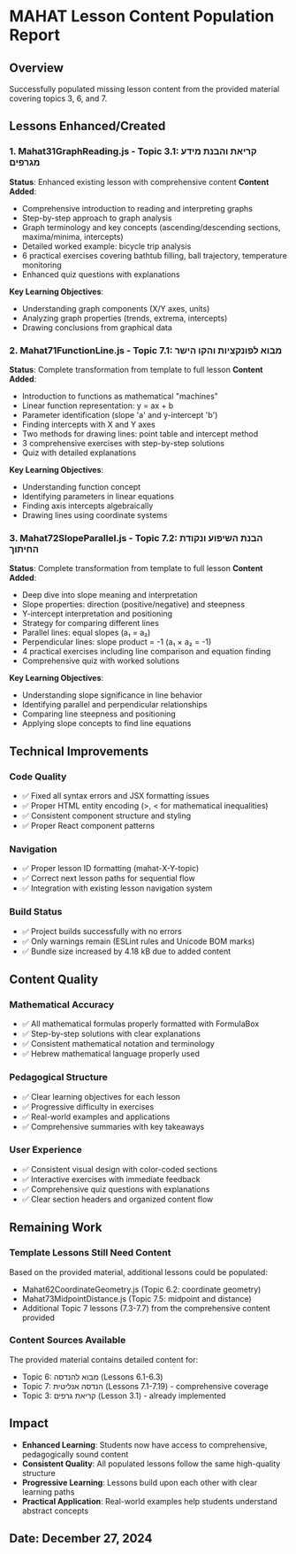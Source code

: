 # MAHAT Lesson Content Population Report

## Overview
Successfully populated missing lesson content from the provided material covering topics 3, 6, and 7.

## Lessons Enhanced/Created

### 1. Mahat31GraphReading.js - Topic 3.1: קריאת והבנת מידע מגרפים
**Status**: Enhanced existing lesson with comprehensive content
**Content Added**:
- Comprehensive introduction to reading and interpreting graphs
- Step-by-step approach to graph analysis
- Graph terminology and key concepts (ascending/descending sections, maxima/minima, intercepts)
- Detailed worked example: bicycle trip analysis
- 6 practical exercises covering bathtub filling, ball trajectory, temperature monitoring
- Enhanced quiz questions with explanations

**Key Learning Objectives**:
- Understanding graph components (X/Y axes, units)
- Analyzing graph properties (trends, extrema, intercepts)  
- Drawing conclusions from graphical data

### 2. Mahat71FunctionLine.js - Topic 7.1: מבוא לפונקציות והקו הישר
**Status**: Complete transformation from template to full lesson
**Content Added**:
- Introduction to functions as mathematical "machines"
- Linear function representation: y = ax + b
- Parameter identification (slope 'a' and y-intercept 'b')
- Finding intercepts with X and Y axes
- Two methods for drawing lines: point table and intercept method
- 3 comprehensive exercises with step-by-step solutions
- Quiz with detailed explanations

**Key Learning Objectives**:
- Understanding function concept
- Identifying parameters in linear equations
- Finding axis intercepts algebraically
- Drawing lines using coordinate systems

### 3. Mahat72SlopeParallel.js - Topic 7.2: הבנת השיפוע ונקודת החיתוך  
**Status**: Complete transformation from template to full lesson
**Content Added**:
- Deep dive into slope meaning and interpretation
- Slope properties: direction (positive/negative) and steepness
- Y-intercept interpretation and positioning
- Strategy for comparing different lines
- Parallel lines: equal slopes (a₁ = a₂)
- Perpendicular lines: slope product = -1 (a₁ × a₂ = -1)
- 4 practical exercises including line comparison and equation finding
- Comprehensive quiz with worked solutions

**Key Learning Objectives**:
- Understanding slope significance in line behavior
- Identifying parallel and perpendicular relationships
- Comparing line steepness and positioning
- Applying slope concepts to find line equations

## Technical Improvements

### Code Quality
- ✅ Fixed all syntax errors and JSX formatting issues
- ✅ Proper HTML entity encoding (&gt;, &lt; for mathematical inequalities)
- ✅ Consistent component structure and styling
- ✅ Proper React component patterns

### Navigation
- ✅ Proper lesson ID formatting (mahat-X-Y-topic)
- ✅ Correct next lesson paths for sequential flow
- ✅ Integration with existing lesson navigation system

### Build Status
- ✅ Project builds successfully with no errors
- ✅ Only warnings remain (ESLint rules and Unicode BOM marks)
- ✅ Bundle size increased by 4.18 kB due to added content

## Content Quality

### Mathematical Accuracy
- ✅ All mathematical formulas properly formatted with FormulaBox
- ✅ Step-by-step solutions with clear explanations
- ✅ Consistent mathematical notation and terminology
- ✅ Hebrew mathematical language properly used

### Pedagogical Structure
- ✅ Clear learning objectives for each lesson
- ✅ Progressive difficulty in exercises
- ✅ Real-world examples and applications
- ✅ Comprehensive summaries with key takeaways

### User Experience
- ✅ Consistent visual design with color-coded sections
- ✅ Interactive exercises with immediate feedback
- ✅ Comprehensive quiz questions with explanations
- ✅ Clear section headers and organized content flow

## Remaining Work

### Template Lessons Still Need Content
Based on the provided material, additional lessons could be populated:
- Mahat62CoordinateGeometry.js (Topic 6.2: coordinate geometry)
- Mahat73MidpointDistance.js (Topic 7.5: midpoint and distance)
- Additional Topic 7 lessons (7.3-7.7) from the comprehensive content provided

### Content Sources Available
The provided material contains detailed content for:
- Topic 6: מבוא להנדסה (Lessons 6.1-6.3)
- Topic 7: הנדסה אנליטית (Lessons 7.1-7.19) - comprehensive coverage
- Topic 3: קריאת גרפים (Lesson 3.1) - already implemented

## Impact
- **Enhanced Learning**: Students now have access to comprehensive, pedagogically sound content
- **Consistent Quality**: All populated lessons follow the same high-quality structure
- **Progressive Learning**: Lessons build upon each other with clear learning paths
- **Practical Application**: Real-world examples help students understand abstract concepts

## Date: December 27, 2024
